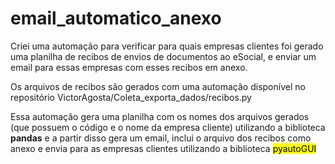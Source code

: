 # email_automatico_anexo

Criei uma automação para verificar para quais empresas clientes foi gerado uma planilha de recibos de envios de documentos ao eSocial, e enviar um email para essas empresas com esses recibos em anexo.

Os arquivos de recibos são gerados com uma automação disponível no repositório VictorAgosta/Coleta_exporta_dados/recibos.py

Essa automação gera uma planilha com os nomes dos arquivos gerados (que possuem o código e o nome da empresa cliente) utilizando a biblioteca <b>pandas</b> e a partir disso gera um email, inclui o arquivo dos recibos como anexo e envia para as empresas clientes utilizando a biblioteca <mark>pyautoGUI</mark>
